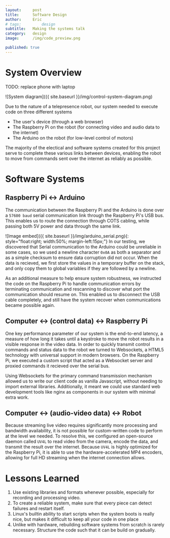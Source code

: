 ```yaml
---
layout:     post
title:      Software Design
author:     Eric
# tags: 		design
subtitle:  	Making the systems talk
category:   design
image:		/img/code_preview.png

published: true
---
```

<!-- Start Writing Below in Markdown -->

<!-- Table of Contents -->

<!-- # Table of Contents
* TOC
{:toc}
 -->
# System Overview

TODO: replace phone with laptop

![System diagram]({{ site.baseurl }}/img/control-system-diagram.png)

Due to the nature of a telepresence robot, our system needed to execute code on three different systems
- The user's device (through a web browser)
- The Raspberry Pi on the robot (for connecting video and audio data to the internet)
- The Arduino on the robot (for low-level control of motors)

The majority of the electical and software systems created for this project serve to complete these various links between devices, enabling the robot to move from commands sent over the internet as reliably as possible.

# Software Systems

## Raspberry Pi <-> Arduino

The communication between the Raspberry Pi and the Arduino is done over a `57600 baud` serial communication link through the Raspberry Pi's USB bus. This enables us to route the connection through COTS cabling, while passing both 5V power and data through the same link. 

![Image embed]({{ site.baseurl }}/img/arduino_serial.png){: style="float:right; width:50%; margin-left:15px;"}
In our testing, we discovered that Serial communication to the Arduino could be unreliable in some cases, so we used a newline character `0x0A` as both a separator and as a simple checksum to ensure data corruption did not occur. When the data is recieved, we first store the values in a temporary buffer on the stack, and only copy them to global variables if they are followed by a newline. 


As an additional measure to help ensure system robustness, we instructed the code on the Raspberry Pi to handle communication errors by terminating communication and rescanning to discover what port the communication should resume on. This enabled us to disconnect the USB cable completely, and still have the system recover when communications became possible again.


## Computer <-> (control data) <-> Raspberry Pi

One key performance parameter of our system is the end-to-end latency, a measure of how long it takes until a keystroke to move the robot results in a visible response in the video data. In order to quickly transmit control commands and status data to the robot we turned to Websockets, a HTML5 technology with universal support in modern browsers. On the Raspberry Pi, we executed a custom script that acted as a Websocket server and proxied commands it recieved over the serial bus. 

Using Websockets for the primary command transmission mechanism allowed us to write our client code as vanilla Javascript, without needing to import external libraries. Additionally, it meant we could use standard web development tools like nginx as components in our system with minimal extra work.

## Computer <-> (audio-video data) <-> Robot

Because streaming live video requires significantly more processing and bandwidth availability, it is not possible for custom-written code to perform at the level we needed. To resolve this, we configured an open-source daemon called `UV4L` to read video from the camera, encode the data, and transmit the result over the internet. Because `UV4L` is highly optimized for the Raspberry Pi, it is able to use the hardware-accelerated MP4 encoders, allowing for full HD streaming when the internet connection allows.

# Lessons Learned

1. Use existing libraries and formats whenever possible, especially for recording and processing video.
1. To create a reliable system, make sure that every piece can detect failures and restart itself.
1. Linux's builtin ability to start scripts when the system boots is really nice, but makes it difficult to keep all your code in one place
1. Unlike with hardware, rebuilding software systems from scratch is rarely necessary. Structure the code such that it can be build on gradually.


<!-- [Link to Google](https://www.google.com) -->
<!-- ![Image embed]({{ site.baseurl }}/img/Logo_Fairy_Tail_right.png) -->
